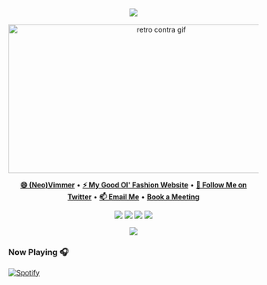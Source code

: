 <div align="center">
  <h3>
    <img src="https://img.shields.io/badge/Hi%2C%20I'm%20Matt-A%20Certified%20Young%20Person-informational"/>
  </h3>
  <img height="300" width="600" src="assets/contra.gif" alt="retro contra gif" />
</div>

<p align="center">
  <b><a href="https://github.com/neovim/neovim">😄 (Neo)Vimmer</a></b>
  •
  <b><a href="https://www.mattwilliams.site/">⚡ My Good Ol' Fashion Website</a></b>
  •
  <b><a href="https://twitter.com/TheBashPotato">💬 Follow Me on Twitter</a></b>
  •
  <b><a href="mailto:mattltf@pm.me">📫 Email Me</a></b>
  •
  <b><a href="https://calendly.com/matt_williams"> Book a Meeting</a></b>
</p>

<p align="center">
  <img src="https://img.shields.io/badge/python-306998.svg?&style=for-the-badge&logo=python&logoColor=white" />
  <img src="https://img.shields.io/badge/rust-%23000000.svg?&style=for-the-badge&logo=rust&logoColor=white"/>
  <img src="https://img.shields.io/badge/typescript%20-%23007ACC.svg?&style=for-the-badge&logo=typescript&logoColor=white"/>
  <img src="https://img.shields.io/badge/neovim-%2357A143.svg?&style=for-the-badge&logo=neovim&logoColor=white"/>
</p>

<p align="center">
  <img src="https://img.shields.io/badge/programmer-I%20write%20code%20and%20stuff-lightgrey"/>
</p>

### Now Playing 🎧

[![Spotify](https://novatorem-m84nrore7-developers.vercel.app/api/spotify)](https://open.spotify.com/user/u4sml5mpygv2c0yhrc64iin88)

<!--
- 🔭 I’m currently working on ...
- 🌱 I’m currently learning ...
- 👯 I’m looking to collaborate on ...
- 🤔 I’m looking for help with ...
- 💬 Ask me about ...
- 📫 How to reach me: ...
- 😄 Pronouns: ...
- ⚡ Fun fact: ...
-->

